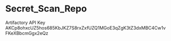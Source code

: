 # Secret_Scan_Repo
Artifactory API Key
AKCp8ohxcUZ5hos685KbJKZ7S8rxZxfUZQ1MGoE3qZgK3tZ3dxMBC4Cw1vFKeXBbcmGgx2eQz
